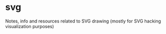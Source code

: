 # svg
Notes, info and resources related to SVG drawing (mostly for SVG hacking visualization purposes)
